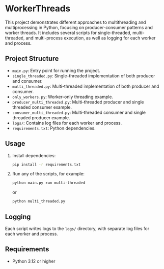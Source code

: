 # WorkerThreads

This project demonstrates different approaches to multithreading and multiprocessing in Python, focusing on producer-consumer patterns and worker threads. It includes several scripts for single-threaded, multi-threaded, and multi-process execution, as well as logging for each worker and process.

## Project Structure
- `main.py`: Entry point for running the project.
- `single_threaded.py`: Single-threaded implementation of both producer and consumer.
- `multi_threaded.py`: Multi-threaded implementation of both producer and consumer.
- `only_workers.py`: Worker-only threading example.
- `producer_multi_threaded.py`: Multi-threaded producer and single threaded consumer example.
- `consumer_multi_threaded.py`: Multi-threaded consumer and single threaded producer example.
- `logs/`: Contains log files for each worker and process.
- `requirements.txt`: Python dependencies.

## Usage
1. Install dependencies:
   ```bash
   pip install -r requirements.txt
   ```
2. Run any of the scripts, for example:
   ```bash
   python main.py run multi-threaded
   ```
   or
   ```bash
   python multi_threaded.py
   ```

## Logging
Each script writes logs to the `logs/` directory, with separate log files for each worker and process.

## Requirements
- Python 3.12 or higher
